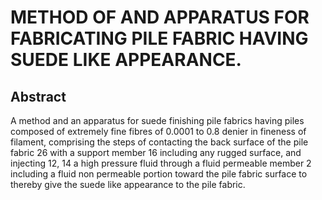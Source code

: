 # METHOD OF AND APPARATUS FOR FABRICATING PILE FABRIC HAVING SUEDE LIKE APPEARANCE.

## Abstract
A method and an apparatus for suede finishing pile fabrics having piles composed of extremely fine fibres of 0.0001 to 0.8 denier in fineness of filament, comprising the steps of contacting the back surface of the pile fabric 26 with a support member 16 including any rugged surface, and injecting 12, 14 a high pressure fluid through a fluid permeable member 2 including a fluid non permeable portion toward the pile fabric surface to thereby give the suede like appearance to the pile fabric.